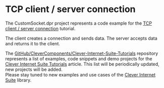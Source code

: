# TCP client / server connection

The CustomSocket.dpr project represents a code example for the [TCP client / server connection](https://www.clevercomponents.com/portal/kb/a68/tcp-client-server-connection.aspx) tutorial.   

The client creates a connection and sends data. The server accepts data and returns it to the client.   

The [GitHub/CleverComponents/Clever-Internet-Suite-Tutorials](https://github.com/CleverComponents/Clever-Internet-Suite-Tutorials) repository represents a list of examples, code snippets and demo projects for the [Clever Internet Suite Tutorials](https://www.clevercomponents.com/articles/article035/) article. This list will be periodically updated, new projects will be added.   
Please stay tuned to new examples and use cases of the [Clever Internet Suite](https://www.clevercomponents.com/products/inetsuite/) library.
